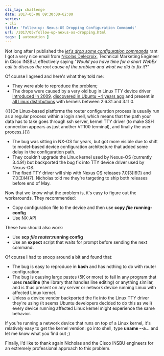 ```yaml
---
cli_tag: challenge
date: 2017-05-08 09:30:00+02:00
series:
- cli
title: 'Follow-up: Nexus-OS Dropping Configuration Commands'
url: /2017/05/follow-up-nexus-os-dropping.html
tags: [ automation ]
---
```

Not long after I published the [*let's drop some configuration commands*](/2017/04/lets-drop-some-random-commands-shall-we.html) rant I got a very nice email from [Nicolas Delecroix](https://www.linkedin.com/in/nicolasdelecroix/), Technical Marketing Engineer in Cisco INSBU, effectively saying "*Would you have time for a short WebEx call to discuss the root cause of the problem and what we did to fix it*?"

Of course I agreed and here's what they told me:
<!--more-->
-   They were able to reproduce the problem;
-   The drops were caused by a very old bug in Linux TTY device driver [introduced in 2009](https://git.kernel.org/pub/scm/linux/kernel/git/torvalds/linux.git/commit/?id=3a54297478e6578f96fd54bf4daa1751130aca86), [discovered in Ubuntu \~4 years ago](https://bugs.launchpad.net/ubuntu/+source/linux/+bug/1208740) and present in [all Linux distributions](https://lkml.org/lkml/2013/7/25/205) with kernels between 2.6.31 and 3.11.0.

{{<note>}}On Linux-based platforms the router configuration process is usually run as a regular process within a login shell, which means that the path your data has to take goes through ssh server, kernel TTY driver (to make SSH connection appears as just another VT100 terminal), and finally the user process.{{</note>}}

-   The bug was sitting in NX-OS for years, but got more visible due to shift to model-based device configuration architecture that added some delay in the configuration path.
-   They couldn't upgrade the Linux kernel used by Nexus-OS (currently 3.4.91) but backported the bug fix into TTY device driver used by Nexus-OS.
-   The fixed TTY driver will ship with Nexus OS releases 7.0(3)I6(1) and 7.0(3)I4(7). Nicholas told me they're targeting to ship both releases before end of May.

Now that we know what the problem is, it's easy to figure out the workarounds. They recommended:

-   Copy configuration file to the device and then use **copy** ***file*** **running-config**
-   Use NX-API

These two should also work:

-   Use **scp** ***file router*:running config**
-   Use an **expect** script that waits for prompt before sending the next command.

Of course I had to snoop around a bit and found that:

-   The bug is easy to reproduce in **bash** and has nothing to do with router configuration.
-   The bug is causing large pastes (5K or more) to fail in any program that uses **readline** (the library that handles line editing) or anything similar, and is thus present on any server or network device running Linux with affected Linux kernel.
-   Unless a device vendor backported the fix into the Linux TTY driver they're using (it seems Ubuntu developers decided to do this as well) every device running affected Linux kernel might experience the same behavior.

If you're running a network device that runs on top of a Linux kernel, it's relatively easy to get the kernel version: go into shell, type **uname --a**... and let me know what you find out ;)

Finally, I'd like to thank again Nicholas and the Cisco INSBU engineers for an extremely professional approach to this problem.
